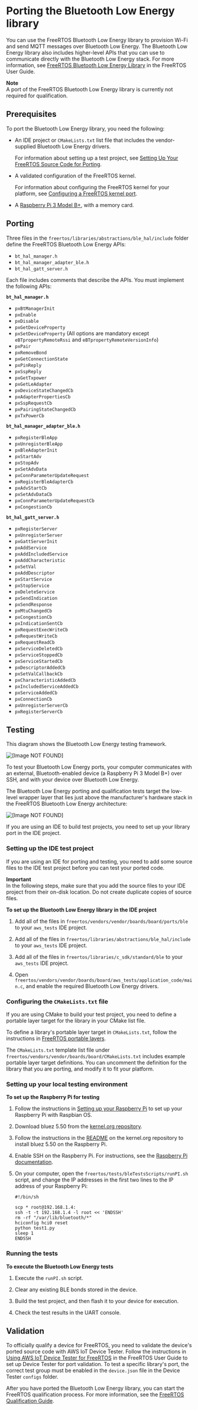 # Porting the Bluetooth Low Energy library<a name="afr-porting-ble"></a>

You can use the FreeRTOS Bluetooth Low Energy library to provision Wi\-Fi and send MQTT messages over Bluetooth Low Energy\. The Bluetooth Low Energy library also includes higher\-level APIs that you can use to communicate directly with the Bluetooth Low Energy stack\. For more information, see [FreeRTOS Bluetooth Low Energy Library](https://docs.aws.amazon.com/freertos/latest/userguide/freertos-ble-library.html) in the FreeRTOS User Guide\.

**Note**  
A port of the FreeRTOS Bluetooth Low Energy library is currently not required for qualification\.

## Prerequisites<a name="porting-prereqs-ble"></a>

To port the Bluetooth Low Energy library, you need the following:
+ An IDE project or `CMakeLists.txt` list file that includes the vendor\-supplied Bluetooth Low Energy drivers\.

  For information about setting up a test project, see [Setting Up Your FreeRTOS Source Code for Porting](porting-set-up-project.md)\.
+ A validated configuration of the FreeRTOS kernel\.

  For information about configuring the FreeRTOS kernel for your platform, see [Configuring a FreeRTOS kernel port](afr-porting-kernel.md)\.
+ A [Raspberry Pi 3 Model B\+](https://www.raspberrypi.org/products/raspberry-pi-3-model-b-plus/), with a memory card\.

## Porting<a name="porting-steps-ble"></a>

Three files in the `freertos/libraries/abstractions/ble_hal/include` folder define the FreeRTOS Bluetooth Low Energy APIs:
+ `bt_hal_manager.h`
+ `bt_hal_manager_adapter_ble.h`
+ `bt_hal_gatt_server.h`

Each file includes comments that describe the APIs\. You must implement the following APIs:

**`bt_hal_manager.h`**
+ `pxBtManagerInit`
+ `pxEnable`
+ `pxDisable`
+ `pxGetDeviceProperty`
+ `pxSetDeviceProperty` \(All options are mandatory except `eBTpropertyRemoteRssi` and `eBTpropertyRemoteVersionInfo`\)
+ `pxPair`
+ `pxRemoveBond`
+ `pxGetConnectionState`
+ `pxPinReply`
+ `pxSspReply`
+ `pxGetTxpower`
+ `pxGetLeAdapter`
+ `pxDeviceStateChangedCb`
+ `pxAdapterPropertiesCb`
+ `pxSspRequestCb`
+ `pxPairingStateChangedCb`
+ `pxTxPowerCb`

**`bt_hal_manager_adapter_ble.h`**
+ `pxRegisterBleApp`
+ `pxUnregisterBleApp`
+ `pxBleAdapterInit`
+ `pxStartAdv`
+ `pxStopAdv`
+ `pxSetAdvData`
+ `pxConnParameterUpdateRequest`
+ `pxRegisterBleAdapterCb`
+ `pxAdvStartCb`
+ `pxSetAdvDataCb`
+ `pxConnParameterUpdateRequestCb`
+ `pxCongestionCb`

**`bt_hal_gatt_server.h`**
+ `pxRegisterServer`
+ `pxUnregisterServer`
+ `pxGattServerInit`
+ `pxAddService`
+ `pxAddIncludedService`
+ `pxAddCharacteristic`
+ `pxSetVal`
+ `pxAddDescriptor`
+ `pxStartService`
+ `pxStopService`
+ `pxDeleteService`
+ `pxSendIndication`
+ `pxSendResponse`
+ `pxMtuChangedCb`
+ `pxCongestionCb`
+ `pxIndicationSentCb`
+ `pxRequestExecWriteCb`
+ `pxRequestWriteCb`
+ `pxRequestReadCb`
+ `pxServiceDeletedCb`
+ `pxServiceStoppedCb`
+ `pxServiceStartedCb`
+ `pxDescriptorAddedCb`
+ `pxSetValCallbackCb`
+ `pxCharacteristicAddedCb`
+ `pxIncludedServiceAddedCb`
+ `pxServiceAddedCb`
+ `pxConnectionCb`
+ `pxUnregisterServerCb`
+ `pxRegisterServerCb`

## Testing<a name="porting-testing-ble"></a>

This diagram shows the Bluetooth Low Energy testing framework\.

![\[Image NOT FOUND\]](http://docs.aws.amazon.com/freertos/latest/portingguide/images/ble-port-test.png)

To test your Bluetooth Low Energy ports, your computer communicates with an external, Bluetooth\-enabled device \(a Raspberry Pi 3 Model B\+\) over SSH, and with your device over Bluetooth Low Energy\.

The Bluetooth Low Energy porting and qualification tests target the low\-level wrapper layer that lies just above the manufacturer's hardware stack in the FreeRTOS Bluetooth Low Energy architecture:

![\[Image NOT FOUND\]](http://docs.aws.amazon.com/freertos/latest/portingguide/images/ble-architecture-porting.png)

If you are using an IDE to build test projects, you need to set up your library port in the IDE project\.

### Setting up the IDE test project<a name="testing-ide-ble"></a>

If you are using an IDE for porting and testing, you need to add some source files to the IDE test project before you can test your ported code\.

**Important**  
In the following steps, make sure that you add the source files to your IDE project from their on\-disk location\. Do not create duplicate copies of source files\.

**To set up the Bluetooth Low Energy library in the IDE project**

1. Add all of the files in `freertos/vendors/vendor/boards/board/ports/ble` to your `aws_tests` IDE project\.

1. Add all of the files in `freertos/libraries/abstractions/ble_hal/include` to your `aws_tests` IDE project\.

1. Add all of the files in `freertos/libraries/c_sdk/standard/ble` to your `aws_tests` IDE project\.

1. Open `freertos/vendors/vendor/boards/board/aws_tests/application_code/main.c`, and enable the required Bluetooth Low Energy drivers\.

### Configuring the `CMakeLists.txt` file<a name="testing-cmake-ble"></a>

If you are using CMake to build your test project, you need to define a portable layer target for the library in your CMake list file\.

To define a library's portable layer target in `CMakeLists.txt`, follow the instructions in [FreeRTOS portable layers](cmake-template.md#cmake-portable)\.

The `CMakeLists.txt` template list file under `freertos/vendors/vendor/boards/board/CMakeLists.txt` includes example portable layer target definitions\. You can uncomment the definition for the library that you are porting, and modify it to fit your platform\.

### Setting up your local testing environment<a name="testing-local-ble"></a>

**To set up the Raspberry Pi for testing**

1. Follow the instructions in [Setting up your Raspberry Pi](https://projects.raspberrypi.org/en/projects/raspberry-pi-setting-up) to set up your Raspberry Pi with Raspbian OS\.

1. Download bluez 5\.50 from the [kernel\.org repository](https://git.kernel.org/pub/scm/bluetooth/bluez.git)\.

1. Follow the instructions in the [README](https://git.kernel.org/pub/scm/bluetooth/bluez.git/about/) on the kernel\.org repository to install bluez 5\.50 on the Raspberry Pi\.

1. Enable SSH on the Raspberry Pi\. For instructions, see the [Raspberry Pi documentation](https://www.raspberrypi.org/documentation/remote-access/ssh/)\.

1. On your computer, open the `freertos/tests/bleTestsScripts/runPI.sh` script, and change the IP addresses in the first two lines to the IP address of your Raspberry Pi:

   ```
   #!/bin/sh
   
   scp * root@192.168.1.4: 
   ssh -t -t 192.168.1.4 -l root << 'ENDSSH'
   rm -rf "/var/lib/bluetooth/*"
   hciconfig hci0 reset
   python test1.py
   sleep 1
   ENDSSH
   ```

### Running the tests<a name="testing-run-ble"></a>

**To execute the Bluetooth Low Energy tests**

1. Execute the `runPI.sh` script\.

1. Clear any existing BLE bonds stored in the device\.

1. Build the test project, and then flash it to your device for execution\.

1. Check the test results in the UART console\.

## Validation<a name="w3aac11c39c13"></a>

To officially qualify a device for FreeRTOS, you need to validate the device's ported source code with AWS IoT Device Tester\. Follow the instructions in [Using AWS IoT Device Tester for FreeRTOS](https://docs.aws.amazon.com/freertos/latest/userguide/device-tester-for-freertos-ug.html) in the FreeRTOS User Guide to set up Device Tester for port validation\. To test a specific library's port, the correct test group must be enabled in the `device.json` file in the Device Tester `configs` folder\.

After you have ported the Bluetooth Low Energy library, you can start the FreeRTOS qualification process\. For more information, see the [FreeRTOS Qualification Guide](https://docs.aws.amazon.com/freertos/latest/qualificationguide/)\.